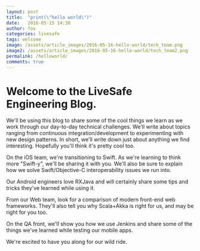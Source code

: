 ```yaml
---
layout: post
title:  "print(\"hello world\")"
date:   2016-05-15 14:30
author: fox
categories: livesafe
tags: welcome
image: /assets/article_images/2016-05-16-hello-world/tech_team.png
image2: /assets/article_images/2016-05-16-hello-world/tech_team2.png
permalink: /helloworld/
comments: true
---
```


# Welcome to the LiveSafe Engineering Blog.

We'll be using this blog to share some of the cool things we learn as we work through our day-to-day technical challenges. We'll write about topics ranging from continuous integration/development to experimenting with new design patterns. In short, we'll write down just about anything we find interesting. Hopefully you'll think it's pretty cool too.

On the iOS team, we're transitioning to Swift. As we're learning to think more "Swift-y", we'll be sharing it with you. We'll also be sure to explain how we solve Swift/Objective-C interoperability issues we run into.

Our Android engineers love RXJava and will certainly share some tips and tricks they've learned while using it.

From our Web team, look for a comparison of modern front-end web frameworks. They'll also tell you why Scala+Akka is right for us, and may be right for you too.

On the QA front, we'll show you how we use Jenkins and share some of the things we've learned while testing our mobile apps.

We're excited to have you along for our wild ride.
